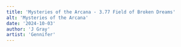 ```yaml
---
title: 'Mysteries of the Arcana - 3.77 Field of Broken Dreams'
alt: 'Mysteries of the Arcana'
date: '2024-10-03'
author: 'J Gray'
artist: 'Gennifer'
---
```

